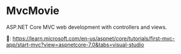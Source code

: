 # MvcMovie
ASP.NET Core MVC web development with controllers and views.

🔗: https://learn.microsoft.com/en-us/aspnet/core/tutorials/first-mvc-app/start-mvc?view=aspnetcore-7.0&tabs=visual-studio
